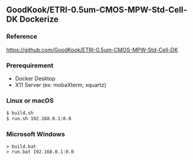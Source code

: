 ## GoodKook/ETRI-0.5um-CMOS-MPW-Std-Cell-DK Dockerize

### Reference

https://github.com/GoodKook/ETRI-0.5um-CMOS-MPW-Std-Cell-DK


### Prerequirement

* Docker Desktop
* X11 Server (ex: mobaXterm, xquartz)

### Linux or macOS

```sh
$ build.sh
$ run.sh 192.168.0.1:0.0
```

### Microsoft Windows

```
> build.bat
> run.bat 192.168.0.1:0.0
```
